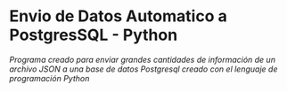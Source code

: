 # Envio de Datos Automatico a PostgresSQL - Python

_Programa creado para enviar grandes cantidades de información de un archivo JSON a una base de datos Postgresql creado con el lenguaje de programación Python_
